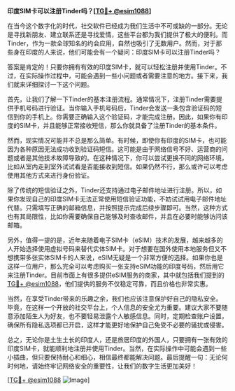 **印度SIM卡可以注册Tinder吗？[[TG💪+ @esim1088](https://t.me/s/esim1088)]**

在当今这个数字化的时代，社交软件已经成为我们生活中不可或缺的一部分。无论是寻找新朋友、建立联系还是寻找爱情，这些平台都为我们提供了极大的便利。而Tinder，作为一款全球知名的约会应用，自然也吸引了无数用户。然而，对于那些身在印度的人来说，他们可能会有一个疑问：印度SIM卡可以注册Tinder吗？

答案是肯定的！只要你拥有有效的印度SIM卡，就可以轻松注册并使用Tinder。不过，在实际操作过程中，可能会遇到一些小问题或者需要注意的地方。接下来，我们就来详细探讨一下这个问题。

首先，让我们了解一下Tinder的基本注册流程。通常情况下，注册Tinder需要提供手机号码进行验证。当你输入手机号码后，Tinder会发送一条包含验证码的短信到你的手机上。你需要正确输入这个验证码，才能完成注册。因此，如果你有印度的SIM卡，并且能够正常接收短信，那么你就具备了注册Tinder的基本条件。

然而，现实情况可能并不总是那么简单。有时候，即使你有印度的SIM卡，也可能因为各种原因无法成功收到验证码短信。这可能是由于网络信号不好、运营商的问题或者是其他技术故障导致的。在这种情况下，你可以尝试更换不同的网络环境，比如从室内走到室外试试看是否能接收到短信。如果仍然不行，那么或许可以考虑使用其他方式来进行身份验证。

除了传统的短信验证之外，Tinder还支持通过电子邮件地址进行注册。所以，如果你发现自己的印度SIM卡无法正常使用短信验证功能，不妨试试用电子邮件地址代替。只需填写正确的邮箱信息，并按照提示完成后续步骤即可。当然，这种方式也有其局限性，比如你需要确保自己能够及时查收邮件，并且在必要时能够访问该邮箱。

另外，值得一提的是，近年来随着电子SIM卡（eSIM）技术的发展，越来越多的人开始选择使用虚拟号码来替代实体SIM卡。对于想要在国外使用本地服务但又不想携带多张实体SIM卡的人来说，eSIM无疑是一个非常方便的选择。如果你也是这样一位用户，那么完全可以考虑购买一张支持eSIM功能的印度号码，然后用它来注册Tinder。目前市面上有很多提供eSIM服务的商家，其中就包括我们提到的[TG💪+ @esim1088](https://t.me/s/esim1088)，他们提供的服务不仅稳定可靠，而且价格也非常实惠。

当然，在享受Tinder带来的乐趣之余，我们也应该注意保护好自己的隐私安全。毕竟，在这样一个开放的社交平台上，个人信息的安全尤为重要。建议大家不要随意添加陌生人为好友，也不要轻易泄露个人敏感信息。同时，定期检查账户设置，确保所有隐私选项都已开启，这样才能更好地保护自己免受不必要的骚扰或侵害。

总之，无论你是土生土长的印度人，还是旅居印度的外国人，只要拥有一张有效的印度SIM卡，就能顺利地注册并使用Tinder。当然，在实际操作中可能会遇到一些小插曲，但只要保持耐心和细心，相信最终都能解决问题。最后提醒一句：无论何时何地，请始终牢记网络安全的重要性，让我们的数字生活更加美好！

[[TG💪+ @esim1088](https://t.me/s/esim1088) ![Image](https://i.postimg.cc/4NQfJmqS/Snipaste-2025-05-13-00-14-12.png)]